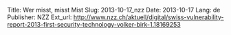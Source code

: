 Title: Wer misst, misst Mist
Slug: 2013-10-17_nzz
Date: 2013-10-17
Lang: de
Publisher: NZZ
Ext_url: http://www.nzz.ch/aktuell/digital/swiss-vulnerability-report-2013-first-security-technology-volker-birk-1.18169253